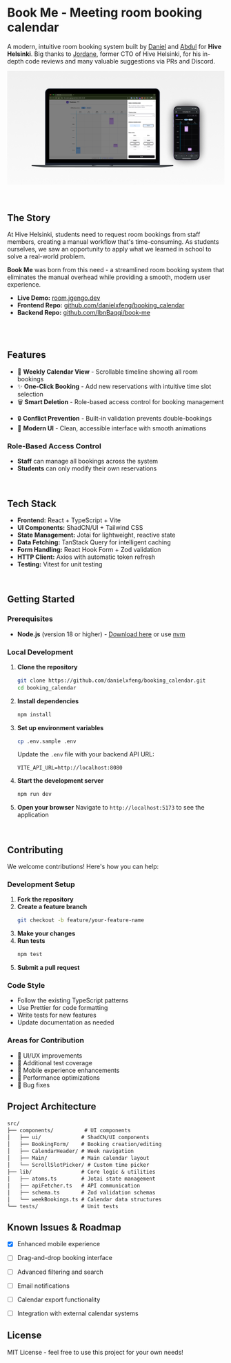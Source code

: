 # Book Me - Meeting room booking calendar

A modern, intuitive room booking system built by [Daniel](https://github.com/danielxfeng) and [Abdul](https://github.com/IbnBaqqi) for **Hive Helsinki**.
Big thanks to [Jordane](https://github.com/jgengo), former CTO of Hive Helsinki, for his in-depth code reviews and many valuable suggestions via PRs and Discord.

![Booking Calendar Interface](./public/Screenshot.jpg)

<br>

## The Story

At Hive Helsinki, students need to request room bookings from staff members, creating a manual workflow that's time-consuming. As students ourselves, we saw an opportunity to apply what we learned in school to solve a real-world problem.

**Book Me** was born from this need - a streamlined room booking system that eliminates the manual overhead while providing a smooth, modern user experience.

- **Live Demo:** [room.jgengo.dev](https://room.jgengo.dev)
- **Frontend Repo:** [github.com/danielxfeng/booking_calendar](https://github.com/danielxfeng/booking_calendar)
- **Backend Repo:** [github.com/IbnBaqqi/book-me](https://github.com/IbnBaqqi/book-me)

<br><br>

## Features

- 📅 **Weekly Calendar View** - Scrollable timeline showing all room bookings
- ✨ **One-Click Booking** - Add new reservations with intuitive time slot selection
- 🗑️ **Smart Deletion** - Role-based access control for booking management
<!-- - 📱 **Mobile-First** - Responsive design optimized for all devices -->
- 🔒 **Conflict Prevention** - Built-in validation prevents double-bookings
- 🎨 **Modern UI** - Clean, accessible interface with smooth animations

### Role-Based Access Control
- **Staff** can manage all bookings across the system
- **Students** can only modify their own reservations

<br>

## Tech Stack

- **Frontend:** React + TypeScript + Vite
- **UI Components:** ShadCN/UI + Tailwind CSS
- **State Management:** Jotai for lightweight, reactive state
- **Data Fetching:** TanStack Query for intelligent caching
- **Form Handling:** React Hook Form + Zod validation
- **HTTP Client:** Axios with automatic token refresh
- **Testing:** Vitest for unit testing

<br>

## Getting Started

### Prerequisites
- **Node.js** (version 18 or higher) - [Download here](https://nodejs.org/) or use [nvm](https://github.com/nvm-sh/nvm)

### Local Development

1. **Clone the repository**
   ```bash
   git clone https://github.com/danielxfeng/booking_calendar.git
   cd booking_calendar
   ```

2. **Install dependencies**
   ```bash
   npm install
   ```

3. **Set up environment variables**
   ```bash
   cp .env.sample .env
   ```
   
   Update the `.env` file with your backend API URL:
   ```env
   VITE_API_URL=http://localhost:8080
   ```

4. **Start the development server**
   ```bash
   npm run dev
   ```

5. **Open your browser**
   Navigate to `http://localhost:5173` to see the application

<br>

## Contributing

We welcome contributions! Here's how you can help:

### Development Setup

1. **Fork the repository**
2. **Create a feature branch**
   ```bash
   git checkout -b feature/your-feature-name
   ```
3. **Make your changes**
4. **Run tests**
   ```bash
   npm test
   ```
5. **Submit a pull request**

### Code Style

- Follow the existing TypeScript patterns
- Use Prettier for code formatting
- Write tests for new features
- Update documentation as needed

### Areas for Contribution

- 🎨 UI/UX improvements
- 🧪 Additional test coverage
- 📱 Mobile experience enhancements
- 🚀 Performance optimizations
- 🐛 Bug fixes



## Project Architecture

```
src/
├── components/          # UI components
│   ├── ui/             # ShadCN/UI components
│   ├── BookingForm/    # Booking creation/editing
│   ├── CalendarHeader/ # Week navigation
│   ├── Main/           # Main calendar layout
│   └── ScrollSlotPicker/ # Custom time picker
├── lib/                # Core logic & utilities
│   ├── atoms.ts        # Jotai state management
│   ├── apiFetcher.ts   # API communication
│   ├── schema.ts       # Zod validation schemas
│   └── weekBookings.ts # Calendar data structures
└── tests/              # Unit tests
```



## Known Issues & Roadmap

- [x] Enhanced mobile experience
- [ ] Drag-and-drop booking interface
- [ ] Advanced filtering and search
- [ ] Email notifications
- [ ] Calendar export functionality
- [ ] Integration with external calendar systems



## License

MIT License - feel free to use this project for your own needs!
